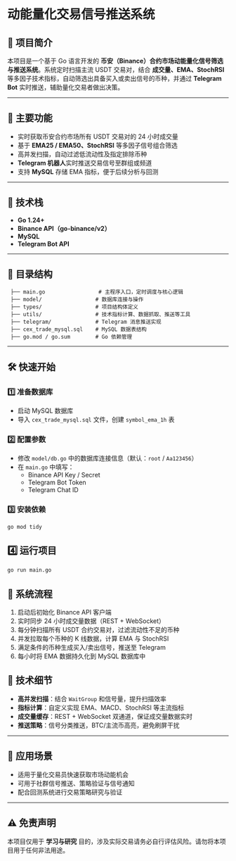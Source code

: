 # 动能量化交易信号推送系统

## 📌 项目简介

本项目是一个基于 Go 语言开发的 **币安（Binance）合约市场动能量化信号筛选与推送系统**。系统定时扫描主流 USDT 交易对，结合 **成交量、EMA、StochRSI** 等多因子技术指标，自动筛选出具备买入或卖出信号的币种，并通过 **Telegram Bot** 实时推送，辅助量化交易者做出决策。

---

## 🚀 主要功能

- 实时获取币安合约市场所有 USDT 交易对的 24 小时成交量  
- 基于 **EMA25 / EMA50、StochRSI** 等多因子信号组合筛选  
- 高并发扫描，自动过滤低流动性及指定排除币种  
- **Telegram 机器人**实时推送交易信号至群组或频道  
- 支持 **MySQL** 存储 EMA 指标，便于后续分析与回测  

---

## 🧰 技术栈

- **Go 1.24+**
- **Binance API（go-binance/v2）**
- **MySQL**
- **Telegram Bot API**

---

## 📁 目录结构

```
 ├── main.go                 # 主程序入口，定时调度与核心逻辑
 ├── model/                 # 数据库连接与操作
 ├── types/                 # 项目结构体定义
 ├── utils/                 # 技术指标计算、数据抓取、推送等工具
 ├── telegram/              # Telegram 消息推送实现
 ├── cex_trade_mysql.sql    # MySQL 数据表结构
 ├── go.mod / go.sum        # Go 依赖管理
```

---

## 🛠 快速开始

### 1️⃣ 准备数据库

- 启动 MySQL 数据库  
- 导入 `cex_trade_mysql.sql` 文件，创建 `symbol_ema_1h` 表  

### 2️⃣ 配置参数

- 修改 `model/db.go` 中的数据库连接信息（默认：`root` / `Aa123456`）  
- 在 `main.go` 中填写：
  - Binance API Key / Secret  
  - Telegram Bot Token  
  - Telegram Chat ID  

### 3️⃣ 安装依赖

```bash
go mod tidy
```

## 4️⃣ 运行项目

```bash
go run main.go
```

## 🔁 系统流程

1. 启动后初始化 Binance API 客户端
2. 实时同步 24 小时成交量数据（REST + WebSocket）
3. 每分钟扫描所有 USDT 合约交易对，过滤流动性不足的币种
4. 并发拉取每个币种的 K 线数据，计算 EMA 与 StochRSI
5. 满足条件的币种生成买入/卖出信号，推送至 Telegram
6. 每小时将 EMA 数据持久化到 MySQL 数据库中

## 🧩 技术细节

- **高并发扫描**：结合 `WaitGroup` 和信号量，提升扫描效率
- **指标计算**：自定义实现 EMA、MACD、StochRSI 等主流指标
- **成交量缓存**：REST + WebSocket 双通道，保证成交量数据实时
- **推送策略**：信号分类推送，BTC/主流币高亮，避免刷屏干扰

------

## 🎯 应用场景

- 适用于量化交易员快速获取市场动能机会
- 可用于社群信号推送、策略验证与信号通知
- 配合回测系统进行交易策略研究与验证

------

## ⚠️ 免责声明

本项目仅用于 **学习与研究** 目的，涉及实际交易请务必自行评估风险。请勿将本项目用于任何非法用途。